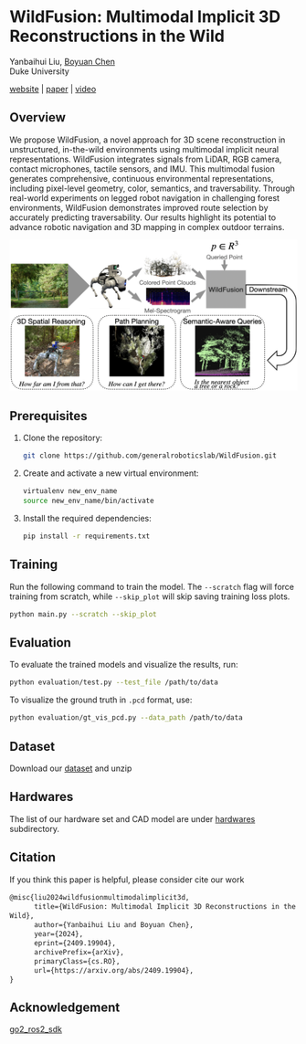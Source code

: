 # WildFusion: Multimodal Implicit 3D Reconstructions in the Wild
Yanbaihui Liu, [Boyuan Chen](http://boyuanchen.com/)
<br>
Duke University
<br>

[website](http://generalroboticslab.com/WildFusion) | [paper](https://arxiv.org/abs/2409.19904) | [video](https://www.youtube.com/watch?v=yA_GgW_QJe8)

## Overview
We propose WildFusion, a novel approach for 3D scene reconstruction in unstructured, in-the-wild environments using multimodal implicit neural representations. WildFusion integrates signals from LiDAR, RGB camera, contact microphones, tactile sensors, and IMU. This multimodal fusion generates comprehensive, continuous environmental representations, including pixel-level geometry, color, semantics, and traversability. Through real-world experiments on legged robot navigation in challenging forest environments, WildFusion demonstrates improved route selection by accurately predicting traversability. Our results highlight its potential to advance robotic navigation and 3D mapping in complex outdoor terrains.

<p align="center">
    <img src="hardwares/pics/overview.png" width="700"  /> 
</p>

## Prerequisites

1. Clone the repository:

    ```bash
    git clone https://github.com/generalroboticslab/WildFusion.git
    ```

2. Create and activate a new virtual environment:

    ```bash
    virtualenv new_env_name
    source new_env_name/bin/activate
    ```

3. Install the required dependencies:

    ```bash
    pip install -r requirements.txt
    ```

## Training

Run the following command to train the model. The `--scratch` flag will force training from scratch, while `--skip_plot` will skip saving training loss plots.

```bash
python main.py --scratch --skip_plot
```


## Evaluation

To evaluate the trained models and visualize the results, run:

```bash
python evaluation/test.py --test_file /path/to/data
```

To visualize the ground truth in `.pcd` format, use:

```bash
python evaluation/gt_vis_pcd.py --data_path /path/to/data
```

## Dataset
Download our [dataset](https://duke.box.com/s/02algnthvx1fb3znt50cdpov7ehgseto) and unzip

## Hardwares
The list of our hardware set and CAD model are under [hardwares](https://github.com/generalroboticslab/WildFusion/tree/main/hardwares) subdirectory.

## Citation

If you think this paper is helpful, please consider cite our work

```plaintext
@misc{liu2024wildfusionmultimodalimplicit3d,
      title={WildFusion: Multimodal Implicit 3D Reconstructions in the Wild}, 
      author={Yanbaihui Liu and Boyuan Chen},
      year={2024},
      eprint={2409.19904},
      archivePrefix={arXiv},
      primaryClass={cs.RO},
      url={https://arxiv.org/abs/2409.19904}, 
}
```

## Acknowledgement
[go2_ros2_sdk](https://github.com/abizovnuralem/go2_ros2_sdk)

